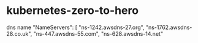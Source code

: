 # kubernetes-zero-to-hero

dns name
"NameServers": [
            "ns-1242.awsdns-27.org",
            "ns-1762.awsdns-28.co.uk",
            "ns-447.awsdns-55.com",
            "ns-628.awsdns-14.net"

